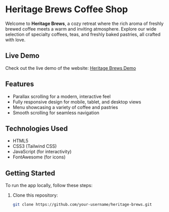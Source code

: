# Heritage Brews Coffee Shop

Welcome to **Heritage Brews**, a cozy retreat where the rich aroma of freshly brewed coffee meets a warm and inviting atmosphere. Explore our wide selection of specialty coffees, teas, and freshly baked pastries, all crafted with love.

## Live Demo

Check out the live demo of the website: [Heritage Brews Demo](https://your-username.github.io/heritage-brews)

## Features

- Parallax scrolling for a modern, interactive feel
- Fully responsive design for mobile, tablet, and desktop views
- Menu showcasing a variety of coffee and pastries
- Smooth scrolling for seamless navigation

## Technologies Used

- HTML5
- CSS3 (Tailwind CSS)
- JavaScript (for interactivity)
- FontAwesome (for icons)

## Getting Started

To run the app locally, follow these steps:

1. Clone this repository:
   ```bash
   git clone https://github.com/your-username/heritage-brews.git
   ```
